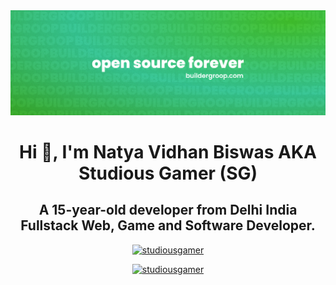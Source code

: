 <img src="/banner2.png">
<h1 align="center">Hi 👋, I'm Natya Vidhan Biswas AKA Studious Gamer (SG)</h1>
<h2 align="center">A 15-year-old developer from Delhi India<br>Fullstack Web, Game and Software Developer.</h2>

<p align="center"> <a href="https://github.com/studiousgamer/"><img src="https://github-profile-trophy.vercel.app/?username=studiousgamer&theme=darkhub&margin-w=15&margin-h=15&column=7" alt="studiousgamer" /></a> </p>

<p align="center"> <a href="https://github.com/studiousgamer/"><img src="https://github-readme-stats.vercel.app/api?username=studiousgamer" alt="studiousgamer" /></a> </p>
